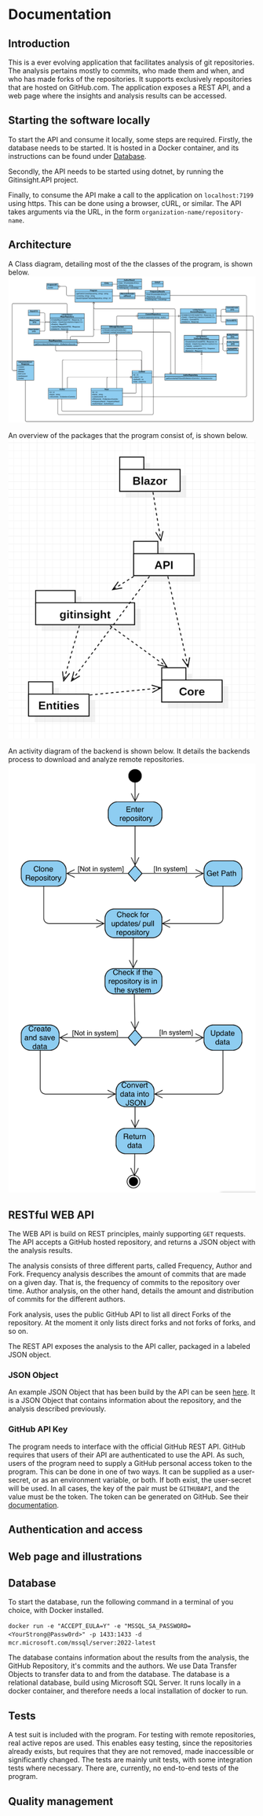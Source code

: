 # Documentation

<!-- This is a comment, write your notes in this structure -->

## Introduction

This is a ever evolving application that facilitates analysis of git repositories.
The analysis pertains mostly to commits, who made them and when, and who has made forks of the repositories.
It supports exclusively repositories that are hosted on GitHub.com.
The application exposes a REST API, and a web page where the insights and analysis results can be accessed.

## Starting the software locally

To start the API and consume it locally, some steps are required.
Firstly, the database needs to be started.
It is hosted in a Docker container, and its instructions can be found under [Database](#database).

Secondly, the API needs to be started using dotnet, by running the Gitinsight.API project.

Finally, to consume the API make a call to the application on `localhost:7199` using https.
This can be done using a browser, cURL, or similar.
The API takes arguments via the URL, in the form `organization-name/repository-name`.

## Architecture

<!-- Describe the Architecture, both of the systems themselves, and between them -->

A Class diagram, detailing most of the the classes of the program, is shown below.
![Class diagram](img/ClassDiagramW45.png)

An overview of the packages that the program consist of, is shown below.
![Package Diagram](img/PackageDiagram.png)

An activity diagram of the backend is shown below. It details the backends process to download and analyze remote repositories.
![Activity Diagram](img/ActivityDiagram.png)

## RESTful WEB API

The WEB API is build on REST principles, mainly supporting `GET` requests.
The API accepts a GitHub hosted repository, and returns a JSON object with the analysis results.

The analysis consists of three different parts, called Frequency, Author and Fork.
Frequency analysis describes the amount of commits that are made on a given day.
That is, the frequency of commits to the repository over time.
Author analysis, on the other hand, details the amount and distribution of commits for the different authors.

Fork analysis, uses the public GitHub API to list all direct Forks of the repository.
At the moment it only lists direct forks and not forks of forks, and so on.

The REST API exposes the analysis to the API caller, packaged in a labeled JSON object.

### JSON Object

An example JSON Object that has been build by the API can be seen [here](JSONExample.md).
It is a JSON Object that contains information about the repository, and the analysis described previously.

### GitHub API Key

The program needs to interface with the official GitHub REST API.
GitHub requires that users of their API are authenticated to use the API.
As such, users of the program need to supply a GitHub personal access token to the program.
This can be done in one of two ways.
It can be supplied as a user-secret, or as an environment variable, or both.
If both exist, the user-secret will be used.
In all cases, the key of the pair must be `GITHUBAPI`, and the value must be the token.
The token can be generated on GitHub.
See their [documentation](https://docs.github.com/en/authentication/keeping-your-account-and-data-secure/creating-a-personal-access-token).

## Authentication and access

## Web page and illustrations

## Database

To start the database, run the following command in a terminal of you choice, with Docker installed.

`docker run -e "ACCEPT_EULA=Y" -e "MSSQL_SA_PASSWORD=<YourStrong@Passw0rd>" -p 1433:1433 -d mcr.microsoft.com/mssql/server:2022-latest`

The database contains information about the results from the analysis, the GitHub Repository, it's commits and the authors.
We use Data Transfer Objects to transfer data to and from the database.
The database is a relational database, build using Microsoft SQL Server.
It runs locally in a docker container, and therefore needs a local installation of docker to run.

## Tests

A test suit is included with the program.
For testing with remote repositories, real active repos are used.
This enables easy testing, since the repositories already exists, but requires that they are not removed, made inaccessible or significantly changed.
The tests are mainly unit tests, with some integration tests where necessary.
There are, currently, no end-to-end tests of the program.

## Quality management
